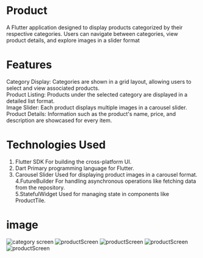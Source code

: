 
# Product
A Flutter application designed to display products categorized by their respective categories. Users can navigate between categories, view product details, and explore images in a slider format
# Features
Category Display: Categories are shown in a grid layout, allowing users to select and view associated products.<br>
Product Listing: Products under the selected category are displayed in a detailed list format.<br>
Image Slider: Each product displays multiple images in a carousel slider.<br>
Product Details: Information such as the product's name, price, and description are showcased for every item.
# Technologies Used
1. Flutter SDK
For building the cross-platform UI.<br>
2. Dart
Primary programming language for Flutter.<br>
3. Carousel Slider
Used for displaying product images in a carousel format.<br>
4.FutureBuilder
For handling asynchronous operations like fetching data from the repository.<br>
5.StatefulWidget
Used for managing state in components like ProductTile.
# image
![category screen](assets/catagory.jpg)
![productScreen](assets/productOne.jpg)
![productScreen](assets/productThree.jpg)
![productScreen](assets/productfpur.jpg)
![productScreen](assets/producttwo.jpg)

